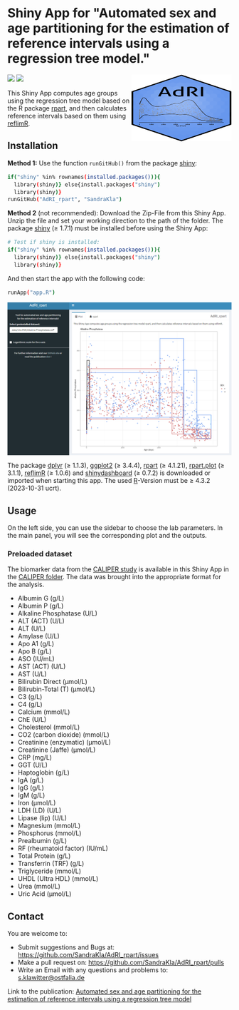 # Shiny App for "Automated sex and age partitioning for the estimation of reference intervals using a regression tree model."

<img src="www/Logo.svg" width="225px" height="150px" align="right"/>

![](https://img.shields.io/github/license/SandraKla/AdRI_rpart.svg)
![](https://img.shields.io/github/last-commit/SandraKla/AdRI_rpart/master.svg)

This Shiny App computes age groups using the regression tree model based on the R package [rpart](https://cran.r-project.org/web/packages/rpart/index.html), and then calculates reference intervals based on them using [reflimR](https://cran.r-project.org/web/packages/reflimR/index.html).

## Installation 

**Method 1:**
Use the function ```runGitHub()``` from the package [shiny](https://cran.r-project.org/web/packages/shiny/index.html):

```bash
if("shiny" %in% rownames(installed.packages())){
  library(shiny)} else{install.packages("shiny")
  library(shiny)}
runGitHub("AdRI_rpart", "SandraKla")
```

**Method 2** (not recommended):
Download the Zip-File from this Shiny App. Unzip the file and set your working direction to the path of the folder. 
The package [shiny](https://cran.r-project.org/web/packages/shiny/index.html) (≥ 1.7.1) must be installed before using the Shiny App:

```bash
# Test if shiny is installed:
if("shiny" %in% rownames(installed.packages())){
  library(shiny)} else{install.packages("shiny")
  library(shiny)}
```
And then start the app with the following code:
```bash
runApp("app.R")
```

<img src="www/shiny.png" align="center"/>

The package [dplyr](https://cran.r-project.org/web/packages/dplyr/index.html) (≥ 1.1.3), [ggplot2](https://cran.r-project.org/web/packages/ggplot2/index.html) (≥ 3.4.4), [rpart](https://cran.r-project.org/web/packages/rpart/index.html) (≥ 4.1.21), [rpart.plot](https://cran.r-project.org/web/packages/rpart.plot/index.html) (≥ 3.1.1), [reflimR](https://cran.r-project.org/web/packages/reflimR/index.html) (≥ 1.0.6) and [shinydashboard](https://cran.r-project.org/web/packages/shinydashboard/index.html) (≥ 0.7.2) is downloaded or imported when starting this app. The used [R](https://www.r-project.org)-Version must be ≥ 4.3.2 (2023-10-31 ucrt).

## Usage

On the left side, you can use the sidebar to choose the lab parameters. In the main panel, you will see the corresponding plot and the outputs.

### Preloaded dataset

The biomarker data from the [CALIPER study](https://doi.org/10.1373/clinchem.2011.177741) is available in this Shiny App in the [CALIPER folder](https://github.com/SandraKla/AdRI_rpart/tree/master/data). The data was brought into the appropriate format for the analysis.

* Albumin G (g/L)
* Albumin P (g/L)
* Alkaline Phosphatase (U/L)
* ALT (ACT) (U/L)
* ALT (U/L)
* Amylase (U/L)
* Apo A1 (g/L)
* Apo B (g/L)
* ASO (IU/mL)
* AST (ACT) (U/L)
* AST (U/L)
* Bilirubin Direct (µmol/L)
* Bilirubin-Total (T) (µmol/L)
* C3 (g/L)
* C4 (g/L)
* Calcium (mmol/L)
* ChE (U/L)
* Cholesterol (mmol/L)
* CO2 (carbon dioxide) (mmol/L)
* Creatinine (enzymatic) (μmol/L)
* Creatinine (Jaffe) (μmol/L)
* CRP (mg/L)
* GGT (U/L)
* Haptoglobin (g/L)
* IgA (g/L)
* IgG (g/L)
* IgM (g/L)
* Iron (μmol/L)
* LDH (LD) (U/L)
* Lipase (lip) (U/L)
* Magnesium (mmol/L)
* Phosphorus (mmol/L)
* Prealbumin (g/L)
* RF (rheumatoid factor) (IU/mL)
* Total Protein (g/L)
* Transferrin (TRF) (g/L)
* Triglyceride (mmol/L)
* UHDL (Ultra HDL) (mmol/L)
* Urea (mmol/L)
* Uric Acid (µmol/L)

## Contact

You are welcome to:
- Submit suggestions and Bugs at: https://github.com/SandraKla/AdRI_rpart/issues
- Make a pull request on: https://github.com/SandraKla/AdRI_rpart/pulls
- Write an Email with any questions and problems to: s.klawitter@ostfalia.de

Link to the publication: [Automated sex and age partitioning for the estimation of reference intervals using a regression tree model]()
